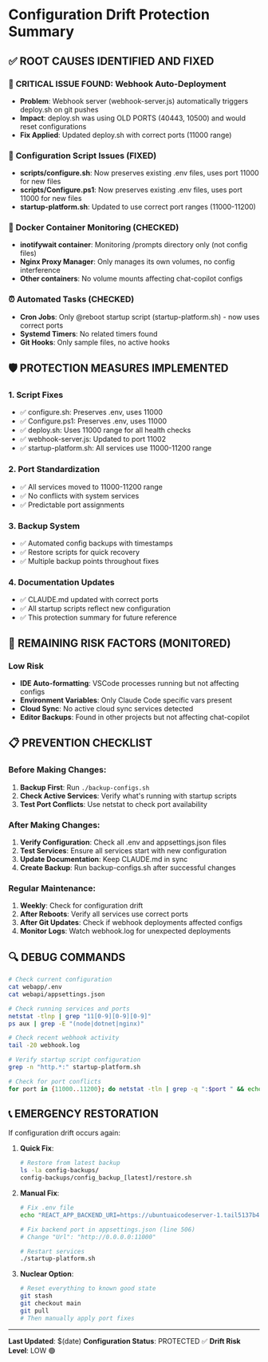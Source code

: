 # Configuration Drift Protection Summary

## ✅ ROOT CAUSES IDENTIFIED AND FIXED

### 🚨 **CRITICAL ISSUE FOUND: Webhook Auto-Deployment**
- **Problem**: Webhook server (webhook-server.js) automatically triggers deploy.sh on git pushes
- **Impact**: deploy.sh was using OLD PORTS (40443, 10500) and would reset configurations
- **Fix Applied**: Updated deploy.sh with correct ports (11000 range)

### 🔧 **Configuration Script Issues (FIXED)**
- **scripts/configure.sh**: Now preserves existing .env files, uses port 11000 for new files
- **scripts/Configure.ps1**: Now preserves existing .env files, uses port 11000 for new files  
- **startup-platform.sh**: Updated to use correct port ranges (11000-11200)

### 🐳 **Docker Container Monitoring (CHECKED)**
- **inotifywait container**: Monitoring /prompts directory only (not config files)
- **Nginx Proxy Manager**: Only manages its own volumes, no config interference
- **Other containers**: No volume mounts affecting chat-copilot configs

### ⏰ **Automated Tasks (CHECKED)**
- **Cron Jobs**: Only @reboot startup script (startup-platform.sh) - now uses correct ports
- **Systemd Timers**: No related timers found
- **Git Hooks**: Only sample files, no active hooks

## 🛡️ PROTECTION MEASURES IMPLEMENTED

### 1. **Script Fixes**
- ✅ configure.sh: Preserves .env, uses 11000
- ✅ Configure.ps1: Preserves .env, uses 11000  
- ✅ deploy.sh: Uses 11000 range for all health checks
- ✅ webhook-server.js: Updated to port 11002
- ✅ startup-platform.sh: All services use 11000-11200 range

### 2. **Port Standardization** 
- ✅ All services moved to 11000-11200 range
- ✅ No conflicts with system services
- ✅ Predictable port assignments

### 3. **Backup System**
- ✅ Automated config backups with timestamps
- ✅ Restore scripts for quick recovery
- ✅ Multiple backup points throughout fixes

### 4. **Documentation Updates**
- ✅ CLAUDE.md updated with correct ports
- ✅ All startup scripts reflect new configuration
- ✅ This protection summary for future reference

## 🚫 REMAINING RISK FACTORS (MONITORED)

### Low Risk
- **IDE Auto-formatting**: VSCode processes running but not affecting configs
- **Environment Variables**: Only Claude Code specific vars present
- **Cloud Sync**: No active cloud sync services detected
- **Editor Backups**: Found in other projects but not affecting chat-copilot

## 📋 PREVENTION CHECKLIST

### Before Making Changes:
1. **Backup First**: Run `./backup-configs.sh`
2. **Check Active Services**: Verify what's running with startup scripts
3. **Test Port Conflicts**: Use netstat to check port availability

### After Making Changes:
1. **Verify Configuration**: Check all .env and appsettings.json files
2. **Test Services**: Ensure all services start with new configuration  
3. **Update Documentation**: Keep CLAUDE.md in sync
4. **Create Backup**: Run backup-configs.sh after successful changes

### Regular Maintenance:
1. **Weekly**: Check for configuration drift
2. **After Reboots**: Verify all services use correct ports
3. **After Git Updates**: Check if webhook deployments affected configs
4. **Monitor Logs**: Watch webhook.log for unexpected deployments

## 🔍 DEBUG COMMANDS

```bash
# Check current configuration
cat webapp/.env
cat webapi/appsettings.json

# Check running services and ports
netstat -tlnp | grep "11[0-9][0-9][0-9]"
ps aux | grep -E "(node|dotnet|nginx)"

# Check recent webhook activity  
tail -20 webhook.log

# Verify startup script configuration
grep -n "http.*:" startup-platform.sh

# Check for port conflicts
for port in {11000..11200}; do netstat -tln | grep -q ":$port " && echo "Port $port in use"; done
```

## 📞 EMERGENCY RESTORATION

If configuration drift occurs again:

1. **Quick Fix**: 
   ```bash
   # Restore from latest backup
   ls -la config-backups/
   config-backups/config_backup_[latest]/restore.sh
   ```

2. **Manual Fix**:
   ```bash
   # Fix .env file
   echo "REACT_APP_BACKEND_URI=https://ubuntuaicodeserver-1.tail5137b4.ts.net/copilot/" > webapp/.env
   
   # Fix backend port in appsettings.json (line 506)
   # Change "Url": "http://0.0.0.0:11000"
   
   # Restart services
   ./startup-platform.sh
   ```

3. **Nuclear Option**:
   ```bash
   # Reset everything to known good state
   git stash
   git checkout main
   git pull
   # Then manually apply port fixes
   ```

---
**Last Updated**: $(date)
**Configuration Status**: PROTECTED ✅
**Drift Risk Level**: LOW 🟢